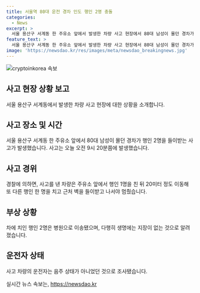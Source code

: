 ```yaml
---
title: 서울역 80대 운전 경차 인도 행인 2명 충돌
categories:
  - News
excerpt: >
  서울 용산구 서계동 한 주유소 앞에서 발생한 차량 사고 현장에서 80대 남성이 몰던 경차가 행인 2명을 들이받는 사고가 발생했습니다. 사고 차량은 주유소 앞에서 한 명을 치고 20미터를 이동한 뒤 또 다른 행인을 치고 벽을 들이받고 멈췄습니다. 부상자 2명은 병원으로 이송됐고 생명에는 지장이 없는 것으로 알려졌습니다. 사고 운전자는 음주 상태가 아니었으며, 경찰이 조사 중에 있습니다.
feature_text: >
  서울 용산구 서계동 한 주유소 앞에서 발생한 차량 사고 현장에서 80대 남성이 몰던 경차가 행인 2명을 들이받는 사고가 발생했습니다. 사고 차량은 주유소 앞에서 한 명을 치고 20미터를 이동한 뒤 또 다른 행인을 치고 벽을 들이받고 멈췄습니다. 부상자 2명은 병원으로 이송됐고 생명에는 지장이 없는 것으로 알려졌습니다. 사고 운전자는 음주 상태가 아니었으며, 경찰이 조사 중에 있습니다.
image: 'https://newsdao.kr/res/images/meta/newsdao_breakingnews.jpg'
---
```


<p><img src="https://newsdao.kr/res/images/meta/newsdao_breakingnews.jpg" alt="cryptoinkorea 속보" /></p>

<h2 data-ke-size="size26">사고 현장 상황 보고</h2>

<p data-ke-size="size16">서울 용산구 서계동에서 발생한 차량 사고 현장에 대한 상황을 소개합니다.</p>

<h2>사고 장소 및 시간</h2>

<p data-ke-size="size16">서울 용산구 서계동 한 주유소 앞에서 80대 남성이 몰던 경차가 행인 2명을 들이받는 사고가 발생했습니다. 사고는 오늘 오전 9시 20분쯤에 발생했습니다.</p>

<h2>사고 경위</h2>

<p data-ke-size="size16">경찰에 의하면, 사고를 낸 차량은 주유소 앞에서 행인 1명을 친 뒤 20미터 정도 이동해 또 다른 행인 한 명을 치고 근처 벽을 들이받고 나서야 멈췄습니다.</p>

<h2>부상 상황</h2>

<p data-ke-size="size16">차에 치인 행인 2명은 병원으로 이송됐으며, 다행히 생명에는 지장이 없는 것으로 알려졌습니다.</p>

<h2>운전자 상태</h2>

<p data-ke-size="size16">사고 차량의 운전자는 음주 상태가 아니었던 것으로 조사됐습니다.</p>
실시간 뉴스 속보는, <a href="https://newsdao.kr" rel="dofollow">https://newsdao.kr</a>


